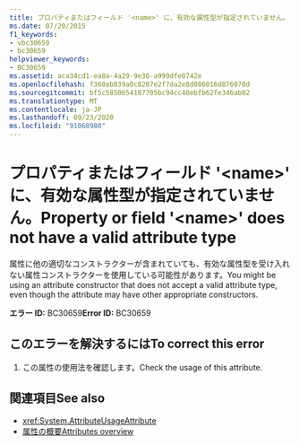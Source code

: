 ```yaml
---
title: プロパティまたはフィールド '<name>' に、有効な属性型が指定されていません。
ms.date: 07/20/2015
f1_keywords:
- vbc30659
- bc30659
helpviewer_keywords:
- BC30659
ms.assetid: aca34cd1-ea8a-4a29-9e36-a999dfe0742e
ms.openlocfilehash: f360ab039a0c8207e2f7da2e8d086016d876070d
ms.sourcegitcommit: bf5c5850654187705bc94cc40ebfb62fe346ab02
ms.translationtype: MT
ms.contentlocale: ja-JP
ms.lasthandoff: 09/23/2020
ms.locfileid: "91068980"
---
```

# <a name="property-or-field-name-does-not-have-a-valid-attribute-type"></a><span data-ttu-id="21132-102">プロパティまたはフィールド '\<name>' に、有効な属性型が指定されていません。</span><span class="sxs-lookup"><span data-stu-id="21132-102">Property or field '\<name>' does not have a valid attribute type</span></span>

<span data-ttu-id="21132-103">属性に他の適切なコンストラクターが含まれていても、有効な属性型を受け入れない属性コンストラクターを使用している可能性があります。</span><span class="sxs-lookup"><span data-stu-id="21132-103">You might be using an attribute constructor that does not accept a valid attribute type, even though the attribute may have other appropriate constructors.</span></span>  
  
 <span data-ttu-id="21132-104">**エラー ID:** BC30659</span><span class="sxs-lookup"><span data-stu-id="21132-104">**Error ID:** BC30659</span></span>  
  
## <a name="to-correct-this-error"></a><span data-ttu-id="21132-105">このエラーを解決するには</span><span class="sxs-lookup"><span data-stu-id="21132-105">To correct this error</span></span>  
  
1. <span data-ttu-id="21132-106">この属性の使用法を確認します。</span><span class="sxs-lookup"><span data-stu-id="21132-106">Check the usage of this attribute.</span></span>  
  
## <a name="see-also"></a><span data-ttu-id="21132-107">関連項目</span><span class="sxs-lookup"><span data-stu-id="21132-107">See also</span></span>

- <xref:System.AttributeUsageAttribute>
- [<span data-ttu-id="21132-108">属性の概要</span><span class="sxs-lookup"><span data-stu-id="21132-108">Attributes overview</span></span>](../programming-guide/concepts/attributes/index.md)
